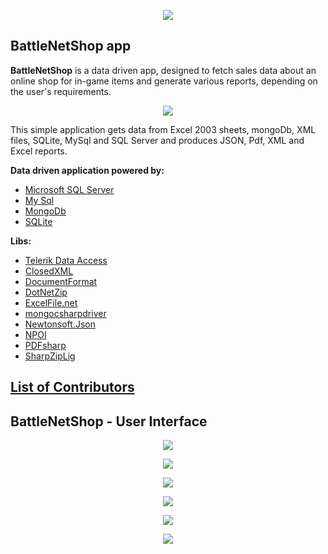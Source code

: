 <p align="center"><a href="http://academy.telerik.com/"><img src="https://raw.githubusercontent.com/fast4y/TelerikAcademy/master/ta.png" /></a></p>

## BattleNetShop app

**BattleNetShop** is a data driven app, designed to fetch sales data about an online shop for in-game items and generate various reports, depending on the user's requirements.

<p align="center"><img src="https://raw.githubusercontent.com/fast4y/BattleNetShop/master/images/all.jpg" /></p>

This simple application gets data from Excel 2003 sheets, mongoDb, XML files, SQLite, MySql and SQL Server and produces JSON, Pdf, XML and Excel reports.

**Data driven application powered by:**
- [Microsoft SQL Server](http://www.microsoft.com/en-us/server-cloud/products/sql-server/)
- [My Sql](http://dev.mysql.com/downloads/mysql/)
- [MongoDb](http://www.mongodb.org/)
- [SQLite](https://www.sqlite.org/speed.html)

**Libs:**
- [Telerik Data Access](http://www.telerik.com/data-access)
- [ClosedXML](https://closedxml.codeplex.com/)
- [DocumentFormat](https://www.nuget.org/packages/DocumentFormat.OpenXml/)
- [DotNetZip](https://www.nuget.org/packages/DotNetZip/)
- [ExcelFile.net](https://www.nuget.org/packages/ExcelFile.net/)
- [mongocsharpdriver](https://www.nuget.org/packages/mongocsharpdriver)
- [Newtonsoft.Json](https://www.nuget.org/packages/Newtonsoft.Json/)
- [NPOI](https://npoi.codeplex.com/releases/view/112932)
- [PDFsharp](http://pdfsharp.com/PDFsharp/)
- [SharpZipLig](https://www.nuget.org/packages/SharpZipLib/)

## [List of Contributors](https://github.com/fast4y/BattleNetShop/graphs/contributors)

## BattleNetShop - User Interface
<p align="center"><img src="https://raw.githubusercontent.com/fast4y/BattleNetShop/master/images/1.jpg" /></p>
<p align="center"><img src="https://raw.githubusercontent.com/fast4y/BattleNetShop/master/images/2.jpg" /></p>
<p align="center"><img src="https://raw.githubusercontent.com/fast4y/BattleNetShop/master/images/3.jpg" /></p>
<p align="center"><img src="https://raw.githubusercontent.com/fast4y/BattleNetShop/master/images/4.jpg" /></p>
<p align="center"><img src="https://raw.githubusercontent.com/fast4y/BattleNetShop/master/images/5.jpg" /></p>
<p align="center"><img src="https://raw.githubusercontent.com/fast4y/BattleNetShop/master/images/6.jpg" /></p>
